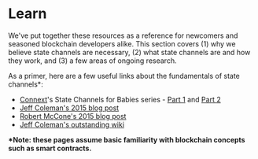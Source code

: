# Learn

We've put together these resources as a reference for newcomers and seasoned blockchain developers alike. This section covers \(1\) why we believe state channels are necessary, \(2\) what state channels are and how they work, and \(3\) a few areas of ongoing research. 

As a primer, here are a few useful links about the fundamentals of state channels\*:

* [Connext](https://connext.network/)'s State Channels for Babies series - [Part 1](https://medium.com/connext/state-channels-for-babies-c39a8001d9af) and [Part 2 ](https://medium.com/connext/state-channels-for-babies-part-2-76ad4538b98a)
* [Jeff Coleman's 2015 blog post](https://www.jeffcoleman.ca/state-channels/)
* [Robert McCone's 2015 blog post](http://www.arcturnus.com/ethereum-lightning-network-and-beyond/)
* [Jeff Coleman's outstanding wiki](https://github.com/ledgerlabs/state-channels/wiki)

**\*Note: these pages assume basic familiarity with blockchain concepts such as smart contracts.** 

